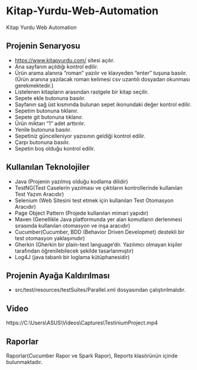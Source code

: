 # Kitap-Yurdu-Web-Automation
Kitap Yurdu Web Automation

## Projenin Senaryosu

- https://www.kitapyurdu.com/ sitesi açılır.
- Ana sayfanın açıldığı kontrol edilir.
- Ürün arama alanına “roman” yazılır ve klavyeden “enter” tuşuna basılır. (Ürün
aranına yazılacak roman kelimesi csv uzantılı dosyadan okunması gerekmektedir.)
- Listelenen kitapların arasından rastgele bir kitap seçilir.
- Sepete ekle butonuna basılır.
- Sayfanın sağ üst kısmında bulunan sepet ikonundaki değer kontrol edilir.
- Sepetim butonuna tıklanır.
- Sepete git butonuna tıklanır.
- Ürün miktarı “1” adet arttırılır.
- Yenile butonuna basılır.
- Sepetiniz güncelleniyor yazısının geldiği kontrol edilir.
- Çarpı butonuna basılır.
- Sepetin boş olduğu kontrol edilir.

## Kullanılan Teknolojiler

- Java (Projenin yazılmış olduğu kodlama dilidir)
- TestNG(Test Caselerin yazılması ve çıktıların kontrollerinde kullanılan Test Yazım Aracıdır)
- Selenium (Web Sitesini test etmek için kullanılan Test Otomasyon Aracıdır)
- Page Object Pattern (Projede kullanılan mimari yapıdır)
- Maven (Genellikle Java platformunda yer alan komutların derlenmesi sırasında kullanılan otomasyon ve inşa aracıdır)
- Cucumber(Cucumber, BDD (Behavior Driven Developmet) destekli bir test otomasyon yaklaşımıdır)
- Gherkin (Gherkin bir plain-text language’dir. Yazılımcı olmayan kişiler tarafından öğrenilebilecek şekilde tasarlanmıştır)
- Log4J (java tabanlı bir loglama kütüphanesidir)

## Projenin Ayağa Kaldırılması
- src/test/resources/testSuites/Parallel.xml dosyasından çalıştırılmalıdır.

## Video
https://C:\Users\ASUS\Videos\Captures\TestiniumProject.mp4

## Raporlar
Raporlar(Cucumber Rapor ve Spark Rapor), Reports klasörünün içinde bulunmaktadır. 
